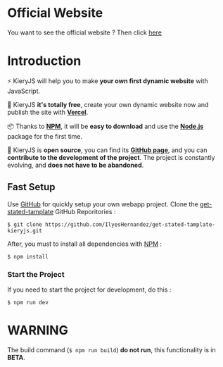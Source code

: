 # Official Website 
You want to see the official website ? Then click [here](https://kieryjs-docs.vercel.app/)
# Introduction

⚡ KieryJS will help you to make **your own first dynamic website** with JavaScript.

💸 KieryJS **it's totally free**, create your own dynamic website now and publish the site with **[Vercel](https://vercel.com/)**.

📦 Thanks to **[NPM](https://www.npmjs.com/)**, it will be **easy to download** and use the **[Node.js](https://www.nodejs.com/)** package for the first time.

📂 KieryJS is **open source**, you can find its **[GitHub page](https://github.com/IlyesHernandez/kieryjs-express-framework)**, and you can **contribute to the development of the project**. The project is constantly evolving, and __does not have to be abandoned__.

## Fast Setup

Use [GitHub](https://www.github.com/) for quickly setup your own webapp project.
Clone the [get-stated-tamplate](https://github.com/IlyesHernandez/get-stated-tamplate-kieryjs) GitHub Reporitories :
```console
$ git clone https://github.com/IlyesHernandez/get-stated-tamplate-kieryjs.git
```
After, you must to install all dependencies with [NPM](https://www.npmjs.com/package/kieryjs) :
```console
$ npm install
```

### Start the Project
If you need to start the project for development, do this :
```console
$ npm run dev
```
# **WARNING**
The build command (```$ npm run build```) **do not run**, this functionality is in **BETA**.
